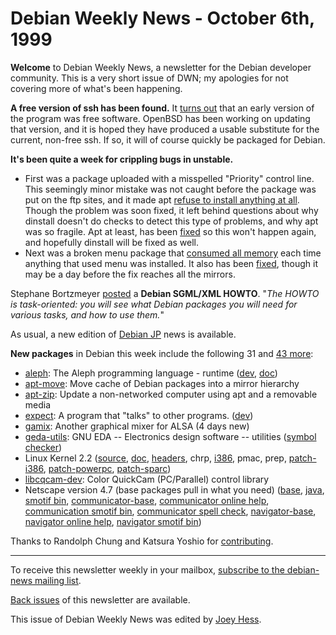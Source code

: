 
Debian Weekly News - October 6th, 1999
======================================



**Welcome** to Debian Weekly News, a newsletter for the Debian developer
community. This is a very short issue of DWN; my apologies for not covering
more of what's been happening.




**A free version of ssh has been found.** It
[turns
out](https://lists.debian.org/debian-devel-9909/msg02346.html) that an early version of the program was free
software. OpenBSD has been working on updating that version, and it is hoped
they have produced a usable substitute for the current, non-free ssh. If so,
it will of course quickly be packaged for Debian.




**It's been quite a week for crippling bugs in unstable.**



* First was a package uploaded with a misspelled "Priority" control line. This
seemingly minor mistake was not caught before the package was put on the ftp
sites, and it made apt
[refuse to
install anything at all](https://lists.debian.org/debian-user-9909/msg03737.html). Though the problem was soon fixed, it
left behind questions about why dinstall doesn't do checks to detect this
type of problems, and why apt was so fragile. Apt at least, has been
[fixed](https://www.debian.org/News/weekly/oldurl?https://bugs.debian.org/46265)
so this won't happen again, and hopefully dinstall will be fixed as well.
* Next was a broken menu package that
[consumed all memory](https://www.debian.org/News/weekly/1999/38/mail#mail1) each time anything that used menu was
installed. It also has been [fixed](https://www.debian.org/News/weekly/1999/38/mail#mail2), though it may be a day
before the fix reaches all the mirrors.



Stephane Bortzmeyer
[posted](https://lists.debian.org/debian-devel-9909/msg02331.html)
a **Debian SGML/XML HOWTO**. "*The HOWTO is task-oriented: you will see
what Debian packages you will need for various tasks, and how to use them.*"




As usual, a new edition of
[Debian
JP](http://www2.osk.3web.ne.jp/~shishamo/debian/trans/djwn/wn100299.html) news is available.




**New packages** in Debian this week include the following 31 and
 [43 more](http://master.debian.org/~tausq/newpkgs-19991004.html):



* [aleph](https://www.debian.org/Packages/unstable/interpreters/aleph.html): The Aleph programming language - runtime
 ([dev](https://www.debian.org/Packages/unstable/interpreters/aleph-dev.html),
 [doc](https://www.debian.org/Packages/unstable/doc/aleph-doc.html))
* [apt-move](https://www.debian.org/Packages/unstable/admin/apt-move.html): Move cache of Debian packages into a mirror hierarchy
* [apt-zip](https://www.debian.org/Packages/unstable/admin/apt-zip.html): Update a non-networked computer using apt and a removable media
* [expect](https://www.debian.org/Packages/unstable/interpreters/expect5.31.html): A program that "talks" to other programs.
 ([dev](https://www.debian.org/Packages/unstable/devel/expect5.31-dev.html))
* [gamix](https://www.debian.org/Packages/unstable/sound/gamix.html): Another graphical mixer for ALSA (4 days new)
* [geda-utils](https://www.debian.org/Packages/unstable/electronics/geda-utils.html): GNU EDA -- Electronics design software -- utilities
 ([symbol checker](https://www.debian.org/Packages/unstable/electronics/geda-gsymcheck.html))
* Linux Kernel 2.2
 ([source](https://www.debian.org/Packages/unstable/devel/kernel-source-2.2.12.html),
 [doc](https://www.debian.org/Packages/unstable/doc/kernel-doc-2.2.12.html),
 [headers](https://www.debian.org/Packages/unstable/devel/kernel-headers-2.2.12.html),
 chrp,
 [i386](https://www.debian.org/News/weekly/oldurl?/Packages/unstable/base/kernel-image-2.2.12-i386.html),
 pmac,
 prep,
 [patch-i386](https://www.debian.org/News/weekly/oldurl?/Packages/unstable/devel/kernel-patch-2.2.12-i386.html),
 [patch-powerpc](https://www.debian.org/Packages/unstable/devel/kernel-patch-2.2.12-powerpc.html),
 [patch-sparc](https://www.debian.org/Packages/unstable/devel/kernel-patch-2.2.12-sparc.html))
* [libcqcam-dev](https://www.debian.org/Packages/unstable/x11/libcqcam-dev.html): Color QuickCam (PC/Parallel) control library
* Netscape version 4.7 (base packages pull in what you need)
 ([base](https://www.debian.org/Packages/unstable/web/netscape-base-47.html),
 [java](https://www.debian.org/Packages/unstable/web/netscape-java-47.html),
 [smotif bin](https://www.debian.org/Packages/unstable/web/netscape-smotif-47.html),
 [communicator-base](https://www.debian.org/Packages/unstable/web/communicator-base-47.html),
 [communicator online help](https://www.debian.org/Packages/unstable/web/communicator-nethelp-47.html),
 [communication smotif bin](https://www.debian.org/Packages/unstable/web/communicator-smotif-47.html),
 [communicator spell check](https://www.debian.org/Packages/unstable/web/communicator-spellchk-47.html),
 [navigator-base](https://www.debian.org/Packages/unstable/web/navigator-base-47.html),
 [navigator online help](https://www.debian.org/Packages/unstable/web/navigator-nethelp-47.html),
 [navigator smotif bin](https://www.debian.org/Packages/unstable/web/navigator-smotif-47.html))



Thanks to Randolph Chung and Katsura Yoshio for
[contributing](https://www.debian.org/News/weekly/contributing).





---



 To receive this newsletter weekly in your mailbox, [subscribe to the debian-news mailing list](https://lists.debian.org/debian-news/).



[Back issues](https://www.debian.org/News/weekly/) of this newsletter are available.



This issue of Debian Weekly News was edited by [Joey Hess](mailto:dwn@debian.org).




